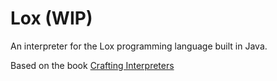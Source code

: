# Lox (WIP)
An interpreter for the Lox programming language built in Java. 

Based on the book [Crafting Interpreters](https://craftinginterpreters.com/)
